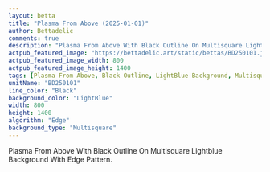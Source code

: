 ```yaml
---
layout: betta
title: "Plasma From Above (2025-01-01)"
author: Bettadelic
comments: true
description: "Plasma From Above With Black Outline On Multisquare Lightblue Background With Edge Pattern."
actpub_featured_image: "https://bettadelic.art/static/bettas/BD250101.jpg"
actpub_featured_image_width: 800
actpub_featured_image_height: 1400
tags: [Plasma From Above, Black Outline, LightBlue Background, Multisquare Background Pattern, Edge Pattern, January 2025]
unitName: "BD250101"
line_color: "Black"
background_color: "LightBlue"
width: 800
height: 1400
algorithm: "Edge"
background_type: "Multisquare"
---
```


Plasma From Above With Black Outline On Multisquare Lightblue Background With Edge Pattern.
